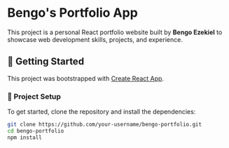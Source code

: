# Bengo's Portfolio App

This project is a personal React portfolio website built by **Bengo Ezekiel** to showcase web development skills, projects, and experience.

## 🚀 Getting Started

This project was bootstrapped with [Create React App](https://github.com/facebook/create-react-app).

### 📁 Project Setup

To get started, clone the repository and install the dependencies:

```bash
git clone https://github.com/your-username/bengo-portfolio.git
cd bengo-portfolio
npm install
